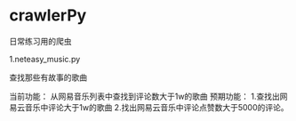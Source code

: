 # crawlerPy
日常练习用的爬虫

1.neteasy_music.py

  查找那些有故事的歌曲

  当前功能：
    从网易音乐列表中查找到评论数大于1w的歌曲
  预期功能：
    1.查找出网易云音乐中评论大于1w的歌曲
    2.找出网易云音乐中评论点赞数大于5000的评论。
